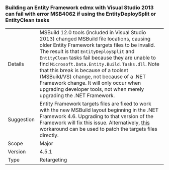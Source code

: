### Building an Entity Framework edmx with Visual Studio 2013 can fail with error MSB4062 if using the EntityDeploySplit or EntityClean tasks


|   |   |
|---|---|
|Details|MSBuild 12.0 tools (included in Visual Studio 2013) changed MSBuild file locations, causing older Entity Framework targets files to be invalid. The result is that <code>EntityDeploySplit</code> and <code>EntityClean</code> tasks fail because they are unable to find <code>Microsoft.Data.Entity.Build.Tasks.dll</code>. Note that this break is because of a toolset (MSBuild/VS) change, not because of a .NET Framework change. It will only occur when upgrading developer tools, not when merely upgrading the .NET Framework.|
|Suggestion|Entity Framework targets files are fixed to work with the new MSBuild layout beginning in the .NET Framework 4.6. Upgrading to that version of the Framework will fix this issue. Alternatively, [this](http://stackoverflow.com/a/24249247/131944) workaround can be used to patch the targets files directly.|
|Scope|Major|
|Version|4.5.1|
|Type|Retargeting|

